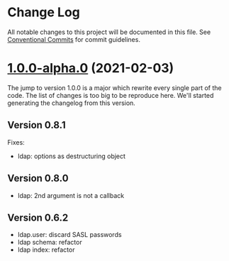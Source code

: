# Change Log

All notable changes to this project will be documented in this file.
See [Conventional Commits](https://conventionalcommits.org) for commit guidelines.

# [1.0.0-alpha.0](https://github.com/adaltas/node-nikita/compare/@nikitajs/ldap@0.9.7...@nikitajs/ldap@1.0.0-alpha.0) (2021-02-03)

The jump to version 1.0.0 is a major which rewrite every single part of the code. The list of changes is too big to be reproduce here. We'll started generating the changelog from this version.

## Version 0.8.1

Fixes:
* ldap: options as destructuring object

## Version 0.8.0

* ldap: 2nd argument is not a callback

## Version 0.6.2

* ldap.user: discard SASL passwords
* ldap schema: refactor
* ldap index: refactor
